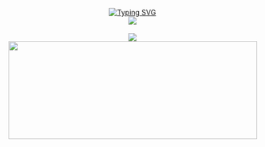 <p align="center">
<a href="https://git.io/typing-svg"><img src="https://readme-typing-svg.herokuapp.com?font=Fira+Code&duration=3000&pause=1000&color=000000&center=true&width=435&lines=I'm+a+Student.;Currently+learning+something." alt="Typing SVG" /></a>
<br/>
<a href="https://git.io/streak-stats"><img src="http://github-readme-streak-stats.herokuapp.com?user=ariskhuzaini&theme=dark&sideNums=FFD600"/></a>
<br/><br/>
<a href="https://github.com/anuraghazra/github-readme-stats"><img src="https://github-readme-stats.vercel.app/api?username=ariskhuzaini&show_icons=true&theme=great-gatsby"/></a>
<br/>
<a href="https://github.com/anuraghazra/github-readme-stats"><img src="https://github-readme-stats.vercel.app/api/top-langs/?username=ariskhuzaini&langs_count=8&layout=compact&theme=react&hide_border=true&bg_color=1F222E&title_color=F85D7F&icon_color=F8D866" width="495px" height="195px"/></a>
</p>

